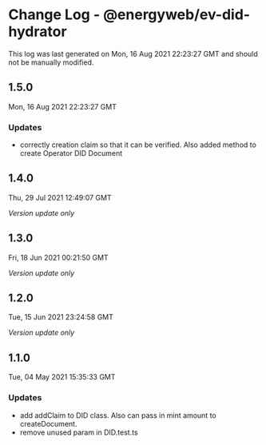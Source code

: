 # Change Log - @energyweb/ev-did-hydrator

This log was last generated on Mon, 16 Aug 2021 22:23:27 GMT and should not be manually modified.

## 1.5.0
Mon, 16 Aug 2021 22:23:27 GMT

### Updates

- correctly creation claim so that it can be verified. Also added method to create Operator DID Document

## 1.4.0
Thu, 29 Jul 2021 12:49:07 GMT

_Version update only_

## 1.3.0
Fri, 18 Jun 2021 00:21:50 GMT

_Version update only_

## 1.2.0
Tue, 15 Jun 2021 23:24:58 GMT

_Version update only_

## 1.1.0
Tue, 04 May 2021 15:35:33 GMT

### Updates

- add addClaim to DID class. Also can pass in mint amount to createDocument.
- remove unused param in DID.test.ts

